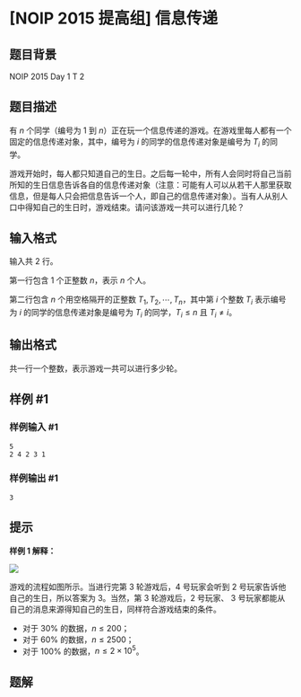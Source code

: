 # [NOIP 2015 提高组] 信息传递

## 题目背景

NOIP 2015 Day 1 T 2

## 题目描述

有 $n$ 个同学（编号为 $1$ 到 $n$）正在玩一个信息传递的游戏。在游戏里每人都有一个固定的信息传递对象，其中，编号为 $i$ 的同学的信息传递对象是编号为 $T_i$ 的同学。

游戏开始时，每人都只知道自己的生日。之后每一轮中，所有人会同时将自己当前所知的生日信息告诉各自的信息传递对象（注意：可能有人可以从若干人那里获取信息，但是每人只会把信息告诉一个人，即自己的信息传递对象）。当有人从别人口中得知自己的生日时，游戏结束。请问该游戏一共可以进行几轮？

## 输入格式

输入共 $2$ 行。

第一行包含 $1$ 个正整数 $n$，表示 $n$ 个人。

第二行包含 $n$ 个用空格隔开的正整数 $T_1,T_2,\cdots,T_n$，其中第 $i$ 个整数 $T_i$ 表示编号为 $i$ 的同学的信息传递对象是编号为 $T_i$ 的同学，$T_i\leq n$ 且 $T_i\neq i$。

## 输出格式

共一行一个整数，表示游戏一共可以进行多少轮。

## 样例 #1

### 样例输入 #1

```
5
2 4 2 3 1
```

### 样例输出 #1

```
3
```

## 提示

**样例 1 解释：**

![](https://cdn.luogu.com.cn/upload/image_hosting/3ca5zl3c.png)

游戏的流程如图所示。当进行完第 $3$ 轮游戏后，$4$ 号玩家会听到 $2$ 号玩家告诉他自己的生日，所以答案为 $3$。当然，第 $3$ 轮游戏后，$2$ 号玩家、 $3$ 号玩家都能从自己的消息来源得知自己的生日，同样符合游戏结束的条件。

- 对于 $30\%$ 的数据，$n\le 200$；
- 对于 $60\%$ 的数据，$n\le 2500$；
- 对于 $100\%$ 的数据，$n\le 2\times 10^5$。

## 题解

